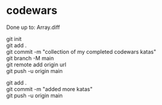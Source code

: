 # codewars
Done up to: Array.diff  
  
git init  
git add .  
git commit -m "collection of my completed codewars katas"  
git branch -M main  
git remote add origin url  
git push -u origin main  
  
git add .  
git commit -m "added more katas"  
git push -u origin main  